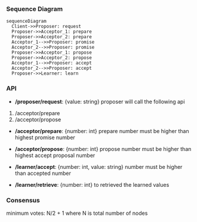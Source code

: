 ### Sequence Diagram
```mermaid
sequenceDiagram
  Client->>Proposer: request
  Proposer->>Acceptor_1: prepare 
  Proposer->>Acceptor_2: prepare
  Acceptor_1-->>Proposer: promise 
  Acceptor_2-->>Proposer: promise
  Proposer->>Acceptor_1: propose 
  Proposer->>Acceptor_2: propose
  Acceptor_1-->>Proposer: accept 
  Acceptor_2-->>Proposer: accept
  Proposer->>Learner: learn
```

### API
- **/proposer/request**: {value: string}
proposer will call the following api
 1. /acceptor/prepare
 2. /acceptor/propose

- **/acceptor/prepare**: {number: int}
prepare number must be higher than highest promise number

- **/acceptor/propose**: {number: int}
propose number must be higher than highest accept proposal number

- **/learner/accept**: {number: int, value: string}
number must be higher than accepted number

- **/learner/retrieve**: {number: int}
to retrieved the learned values

### Consensus
minimum votes: N/2 + 1 where N is total number of nodes